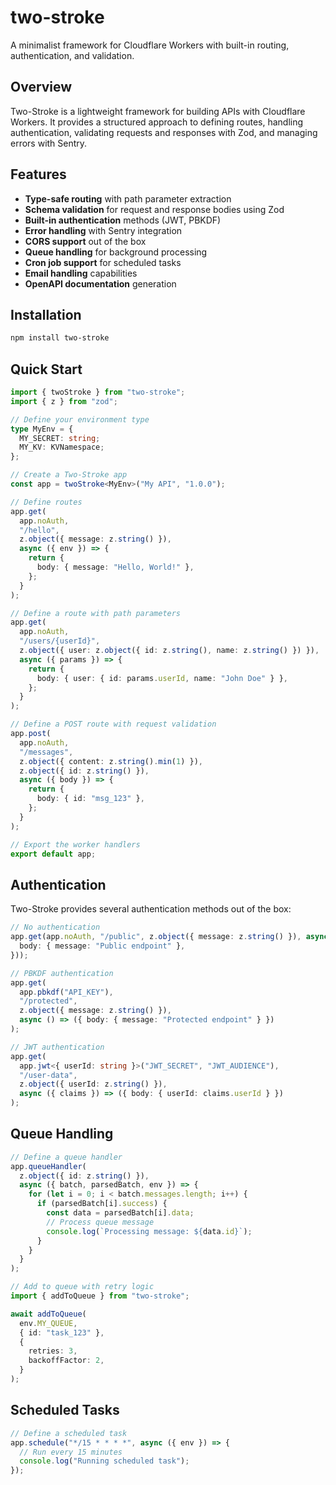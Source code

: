 # two-stroke

A minimalist framework for Cloudflare Workers with built-in routing, authentication, and validation.

## Overview

Two-Stroke is a lightweight framework for building APIs with Cloudflare Workers. It provides a structured approach to defining routes, handling authentication, validating requests and responses with Zod, and managing errors with Sentry.

## Features

- **Type-safe routing** with path parameter extraction
- **Schema validation** for request and response bodies using Zod
- **Built-in authentication** methods (JWT, PBKDF)
- **Error handling** with Sentry integration
- **CORS support** out of the box
- **Queue handling** for background processing
- **Cron job support** for scheduled tasks
- **Email handling** capabilities
- **OpenAPI documentation** generation

## Installation

```bash
npm install two-stroke
```

## Quick Start

```typescript
import { twoStroke } from "two-stroke";
import { z } from "zod";

// Define your environment type
type MyEnv = {
  MY_SECRET: string;
  MY_KV: KVNamespace;
};

// Create a Two-Stroke app
const app = twoStroke<MyEnv>("My API", "1.0.0");

// Define routes
app.get(
  app.noAuth,
  "/hello",
  z.object({ message: z.string() }),
  async ({ env }) => {
    return {
      body: { message: "Hello, World!" },
    };
  }
);

// Define a route with path parameters
app.get(
  app.noAuth,
  "/users/{userId}",
  z.object({ user: z.object({ id: z.string(), name: z.string() }) }),
  async ({ params }) => {
    return {
      body: { user: { id: params.userId, name: "John Doe" } },
    };
  }
);

// Define a POST route with request validation
app.post(
  app.noAuth,
  "/messages",
  z.object({ content: z.string().min(1) }),
  z.object({ id: z.string() }),
  async ({ body }) => {
    return {
      body: { id: "msg_123" },
    };
  }
);

// Export the worker handlers
export default app;
```

## Authentication

Two-Stroke provides several authentication methods out of the box:

```typescript
// No authentication
app.get(app.noAuth, "/public", z.object({ message: z.string() }), async () => ({
  body: { message: "Public endpoint" },
}));

// PBKDF authentication
app.get(
  app.pbkdf("API_KEY"),
  "/protected",
  z.object({ message: z.string() }),
  async () => ({ body: { message: "Protected endpoint" } })
);

// JWT authentication
app.get(
  app.jwt<{ userId: string }>("JWT_SECRET", "JWT_AUDIENCE"),
  "/user-data",
  z.object({ userId: z.string() }),
  async ({ claims }) => ({ body: { userId: claims.userId } })
);
```

## Queue Handling

```typescript
// Define a queue handler
app.queueHandler(
  z.object({ id: z.string() }),
  async ({ batch, parsedBatch, env }) => {
    for (let i = 0; i < batch.messages.length; i++) {
      if (parsedBatch[i].success) {
        const data = parsedBatch[i].data;
        // Process queue message
        console.log(`Processing message: ${data.id}`);
      }
    }
  }
);

// Add to queue with retry logic
import { addToQueue } from "two-stroke";

await addToQueue(
  env.MY_QUEUE,
  { id: "task_123" },
  {
    retries: 3,
    backoffFactor: 2,
  }
);
```

## Scheduled Tasks

```typescript
// Define a scheduled task
app.schedule("*/15 * * * *", async ({ env }) => {
  // Run every 15 minutes
  console.log("Running scheduled task");
});
```
